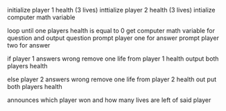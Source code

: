 initialize player 1 health (3 lives)
inttialize player 2 health (3 lives)
intialize computer math variable


loop until one players health is equal to 0 
  get computer math variable for question and output question
  prompt player one for answer
  prompt player two for answer
  
  if player 1 answers wrong
    remove one life from player 1 health
    output both players health
  
  else player 2 answers wrong
    remove one life from player 2 health
    out put both players health


announces which player won and how many lives are left of said player

